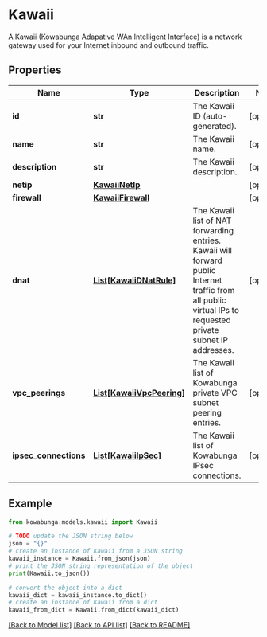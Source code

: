 # Kawaii

A Kawaii (Kowabunga Adapative WAn Intelligent Interface) is a network gateway used for your Internet inbound and outbound traffic.

## Properties

Name | Type | Description | Notes
------------ | ------------- | ------------- | -------------
**id** | **str** | The Kawaii ID (auto-generated). | [optional] 
**name** | **str** | The Kawaii name. | [optional] 
**description** | **str** | The Kawaii description. | [optional] 
**netip** | [**KawaiiNetIp**](KawaiiNetIp.md) |  | [optional] 
**firewall** | [**KawaiiFirewall**](KawaiiFirewall.md) |  | [optional] 
**dnat** | [**List[KawaiiDNatRule]**](KawaiiDNatRule.md) | The Kawaii list of NAT forwarding entries. Kawaii will forward public Internet traffic from all public virtual IPs to requested private subnet IP addresses. | [optional] 
**vpc_peerings** | [**List[KawaiiVpcPeering]**](KawaiiVpcPeering.md) | The Kawaii list of Kowabunga private VPC subnet peering entries. | [optional] 
**ipsec_connections** | [**List[KawaiiIpSec]**](KawaiiIpSec.md) | The Kawaii list of Kowabunga IPsec connections. | [optional] 

## Example

```python
from kowabunga.models.kawaii import Kawaii

# TODO update the JSON string below
json = "{}"
# create an instance of Kawaii from a JSON string
kawaii_instance = Kawaii.from_json(json)
# print the JSON string representation of the object
print(Kawaii.to_json())

# convert the object into a dict
kawaii_dict = kawaii_instance.to_dict()
# create an instance of Kawaii from a dict
kawaii_from_dict = Kawaii.from_dict(kawaii_dict)
```
[[Back to Model list]](../README.md#documentation-for-models) [[Back to API list]](../README.md#documentation-for-api-endpoints) [[Back to README]](../README.md)


